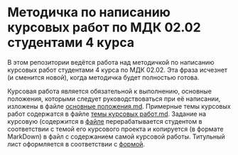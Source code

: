# Методичка по написанию курсовых работ по МДК 02.02 студентами 4 курса

В этом репозитории ведётся работа над методичкой по написанию курсовых работ студентами 4 курса по МДК 02.02. Эта фраза исчезнет (и сменится новой), когда методичка будет полностью готова.

Курсовая работа является обязательной к выполнению, основные положения, которыми следует руководствоваться при её написании, изложены в файле [основные положения.md](https://github.com/ait-ester/sysadmin-kursach/blob/main/%D0%BE%D1%81%D0%BD%D0%BE%D0%B2%D0%BD%D1%8B%D0%B5%20%D0%BF%D0%BE%D0%BB%D0%BE%D0%B6%D0%B5%D0%BD%D0%B8%D1%8F.md). Примерные темы курсовых работ содержатся в файле [темы курсовых работ.md](https://github.com/ait-ester/sysadmin-kursach/blob/main/%D1%82%D0%B5%D0%BC%D1%8B%20%D0%BA%D1%83%D1%80%D1%81%D0%BE%D0%B2%D1%8B%D1%85%20%D1%80%D0%B0%D0%B1%D0%BE%D1%82.md). Задание на курсовую (содержится в [файле](https://github.com/ait-ester/sysadmin-kursach/blob/main/%D0%97%D0%B0%D0%B4%D0%B0%D0%BD%D0%B8%D0%B5%20%D0%BD%D0%B0%20%D0%BA%D1%83%D1%80%D1%81%D0%BE%D0%B2%D1%83%D1%8E.md) перерабатывается студентом в соответствии с темой его курсового проекта и копируется (в формате MarkDown) в файл с содержанием самой курсовой работы. Титульный лист оформляется в соответствии с [формой](https://github.com/ait-ester/sysadmin-kursach/blob/main/%D1%82%D0%B8%D1%82%D1%83%D0%BB%D1%8C%D0%BD%D1%8B%D0%B9%20%D0%BB%D0%B8%D1%81%D1%82.md).

